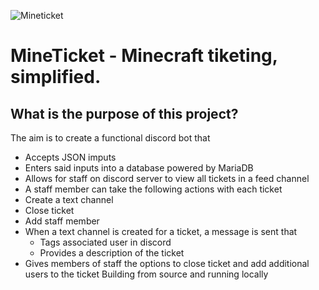 ![Mineticket](https://i.imgur.com/nYBnkrd.png)
# MineTicket - Minecraft tiketing, simplified.

##  What is the purpose of this project?
The aim is to create a functional discord bot that

- Accepts JSON imputs
- Enters said inputs into a database powered by MariaDB
- Allows for staff on discord server to view all tickets in a feed channel
- A staff member can take the following actions with each ticket
- Create a text channel
- Close ticket
- Add staff member
- When a text channel is created for a ticket, a message is sent that
  - Tags associated user in discord
  - Provides a description of the ticket
-   Gives members of staff the options to close ticket and add additional users to the ticket
Building from source and running locally
